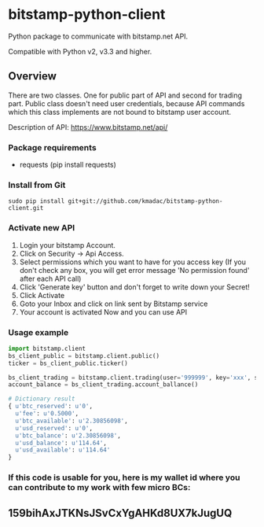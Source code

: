 bitstamp-python-client
======================

Python package to communicate with bitstamp.net API.

Compatible with Python v2, v3.3 and higher.

## Overview ##

There are two classes. One for public part of API and second for trading part.
Public class doesn't need user credentials, because API commands which this class implements are not bound to bitstamp user account.

Description of API:
https://www.bitstamp.net/api/

### Package requirements ###

* requests (pip install requests)

### Install from Git ###

    sudo pip install git+git://github.com/kmadac/bitstamp-python-client.git

### Activate new API ###

1. Login your bitstamp Account.
2. Click on Security -> Api Access.
3. Select permissions which you want to have for you access key (If you don't check any box, you will get error message 'No permission found' after each API call)
4. Click 'Generate key' button and don't forget to write down your Secret!
5. Click Activate
6. Goto your Inbox and click on link sent by Bitstamp service
7. Your account is activated Now and you can use API

### Usage example ###

```python
import bitstamp.client
bs_client_public = bitstamp.client.public()
ticker = bs_client_public.ticker()

bs_client_trading = bitstamp.client.trading(user='999999', key='xxx', secret='xxx')
account_balance = bs_client_trading.account_ballance()

# Dictionary result
{ u'btc_reserved': u'0',
  u'fee': u'0.5000',
  u'btc_available': u'2.30856098',
  u'usd_reserved': u'0',
  u'btc_balance': u'2.30856098',
  u'usd_balance': u'114.64',
  u'usd_available': u'114.64'
}
```

### If this code is usable for you, here is my wallet id where you can contribute to my work with few micro BCs: ###

## 159bihAxJTKNsJSvCxYgAHKd8UX7kJugUQ ##
